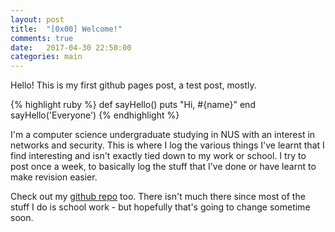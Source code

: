 ```yaml
---
layout: post
title:  "[0x00] Welcome!"
comments: true
date:   2017-04-30 22:50:00
categories: main
---
```


Hello!
This is my first github pages post, a test post, mostly.

{% highlight ruby %}
def sayHello()
  puts "Hi, #{name}"
end
sayHello('Everyone')
{% endhighlight %}

I'm a computer science undergraduate studying in NUS with an interest in networks and security. This is where I log the various things I've learnt that I find interesting and isn't exactly tied down to my work or school.
I try to post once a week, to basically log the stuff that I've done or have learnt to make revision easier. 

Check out my [github repo][repo] too.
There isn't much there since most of the stuff I do is school work - but hopefully that's going to change sometime soon.

[repo]:    https://github.com/lim1ts
